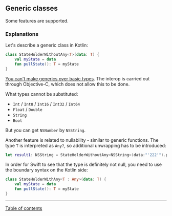 ## Generic classes

Some features are supported.

### Explanations

Let's describe a generic class in Kotlin:

```kotlin
class StateHolderWithoutAny<T>(data: T) {
    val myState = data
    fun pullState(): T = myState
}
```

[You can't make generics over basic types](https://stackoverflow.com/questions/51196984/objective-c-generic-containing-a-scalar/51197180#51197180). The interop is carried out through Objective-C, which does not allow this to be done.

What types cannot be substituted:

- `Int` / `Int8` / `Int16` / `Int32` / `Int64`
- `Float` / `Double`
- `String`
- `Bool`

But you can get `NSNumber` by `NSString`.

Another feature is related to nullability - similar to generic functions. The type `T` is interpreted as `Any?`, so additional unwrapping has to be introduced:

```swift
let result1: NSString = StateHolderWithoutAny<NSString>(data:"'222'").pullState()!
```

In order for Swift to see that the type is definitely not null, you need to use the boundary syntax on the Kotlin side:

```kotlin
class StateHolderWithAny<T : Any>(data: T) {
    val myState = data
    fun pullState(): T = myState
}
```

---
[Table of contents](/README.md)